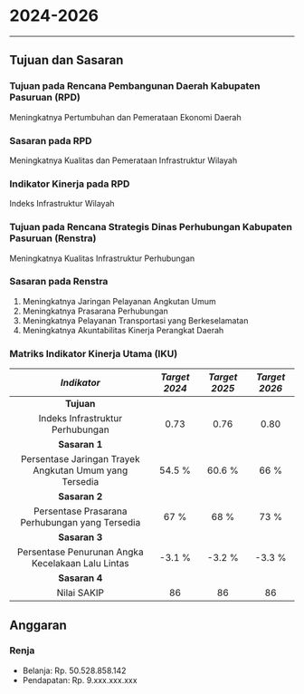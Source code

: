 # 2024-2026
---

## Tujuan dan Sasaran

### Tujuan pada Rencana Pembangunan Daerah Kabupaten Pasuruan (RPD)

Meningkatnya Pertumbuhan dan Pemerataan Ekonomi Daerah 

### Sasaran pada RPD

Meningkatnya Kualitas dan Pemerataan Infrastruktur Wilayah 

### Indikator Kinerja pada RPD

Indeks Infrastruktur Wilayah 

### Tujuan pada Rencana Strategis Dinas Perhubungan Kabupaten Pasuruan (Renstra)

Meningkatnya Kualitas Infrastruktur Perhubungan 

### Sasaran pada Renstra

1. Meningkatnya Jaringan Pelayanan Angkutan Umum
2. Meningkatnya Prasarana Perhubungan
3. Meningkatnya Pelayanan Transportasi yang Berkeselamatan
4. Meningkatnya Akuntabilitas Kinerja Perangkat Daerah

### Matriks Indikator Kinerja Utama (IKU)
|                     **_Indikator_**                    | **_Target 2024_** | **_Target 2025_** | **_Target 2026_** |
|:------------------------------------------------------:|:-----------------:|:-----------------:|:-----------------:|
|                       **Tujuan**                       |                   |                   |                   |
|            Indeks Infrastruktur Perhubungan            |        0.73       |        0.76       |        0.80       |
|                      **Sasaran 1**                     |                   |                   |                   |
| Persentase Jaringan Trayek Angkutan Umum yang Tersedia |       54.5 %      |       60.6 %      |        66 %       |
|                      **Sasaran 2**                     |                   |                   |                   |
|     Persentase Prasarana Perhubungan yang Tersedia     |        67 %       |        68 %       |        73 %       |
|                      **Sasaran 3**                     |                   |                   |                   |
|    Persentase Penurunan Angka Kecelakaan Lalu Lintas   |       -3.1 %      |       -3.2 %      |       -3.3 %      |
|                      **Sasaran 4**                     |                   |                   |                   |
|                       Nilai SAKIP                      |         86        |         86        |         86        |

## Anggaran

### Renja

- Belanja: Rp. 50.528.858.142
- Pendapatan: Rp. 9.xxx.xxx.xxx
